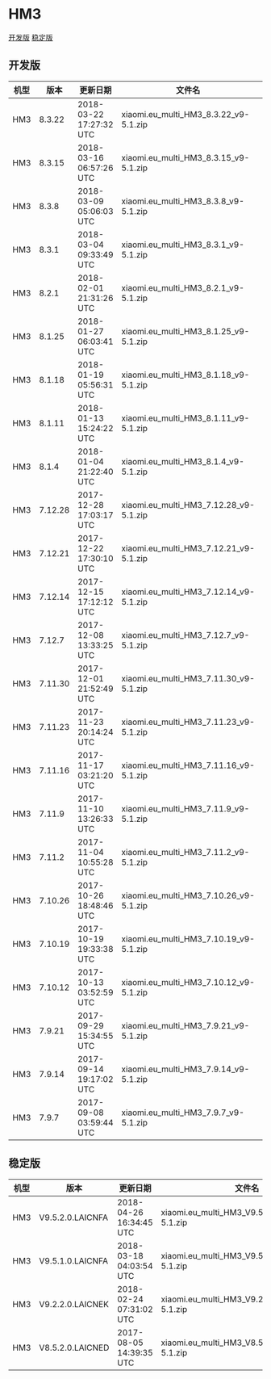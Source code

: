# HM3
[开发版](#开发版)  [稳定版](#稳定版)
## 开发版
| 机型 | 版本 | 更新日期 | 文件名 | 大小 | 下载链接 |
| ---- | ---- | ---- | ---- | ---- | ---- |
| HM3 | 8.3.22 | 2018-03-22 17:27:32 UTC | xiaomi.eu_multi_HM3_8.3.22_v9-5.1.zip | 923.7 MB | [SourceForge](https://sourceforge.net/projects/xiaomi-eu-multilang-miui-roms/files/xiaomi.eu/MIUI-WEEKLY-RELEASES/8.3.22/xiaomi.eu_multi_HM3_8.3.22_v9-5.1.zip/download) |
| HM3 | 8.3.15 | 2018-03-16 06:57:26 UTC | xiaomi.eu_multi_HM3_8.3.15_v9-5.1.zip | 973.7 MB | [SourceForge](https://sourceforge.net/projects/xiaomi-eu-multilang-miui-roms/files/xiaomi.eu/MIUI-WEEKLY-RELEASES/8.3.15/xiaomi.eu_multi_HM3_8.3.15_v9-5.1.zip/download) |
| HM3 | 8.3.8 | 2018-03-09 05:06:03 UTC | xiaomi.eu_multi_HM3_8.3.8_v9-5.1.zip | 1.0 GB | [SourceForge](https://sourceforge.net/projects/xiaomi-eu-multilang-miui-roms/files/xiaomi.eu/MIUI-WEEKLY-RELEASES/8.3.8/xiaomi.eu_multi_HM3_8.3.8_v9-5.1.zip/download) |
| HM3 | 8.3.1 | 2018-03-04 09:33:49 UTC | xiaomi.eu_multi_HM3_8.3.1_v9-5.1.zip | 972.1 MB | [SourceForge](https://sourceforge.net/projects/xiaomi-eu-multilang-miui-roms/files/xiaomi.eu/MIUI-WEEKLY-RELEASES/8.3.1/xiaomi.eu_multi_HM3_8.3.1_v9-5.1.zip/download) |
| HM3 | 8.2.1 | 2018-02-01 21:31:26 UTC | xiaomi.eu_multi_HM3_8.2.1_v9-5.1.zip | 918.4 MB | [SourceForge](https://sourceforge.net/projects/xiaomi-eu-multilang-miui-roms/files/xiaomi.eu/MIUI-WEEKLY-RELEASES/8.2.1/xiaomi.eu_multi_HM3_8.2.1_v9-5.1.zip/download) |
| HM3 | 8.1.25 | 2018-01-27 06:03:41 UTC | xiaomi.eu_multi_HM3_8.1.25_v9-5.1.zip | 919.5 MB | [SourceForge](https://sourceforge.net/projects/xiaomi-eu-multilang-miui-roms/files/xiaomi.eu/MIUI-WEEKLY-RELEASES/8.1.25/xiaomi.eu_multi_HM3_8.1.25_v9-5.1.zip/download) |
| HM3 | 8.1.18 | 2018-01-19 05:56:31 UTC | xiaomi.eu_multi_HM3_8.1.18_v9-5.1.zip | 906.2 MB | [SourceForge](https://sourceforge.net/projects/xiaomi-eu-multilang-miui-roms/files/xiaomi.eu/MIUI-WEEKLY-RELEASES/8.1.18/xiaomi.eu_multi_HM3_8.1.18_v9-5.1.zip/download) |
| HM3 | 8.1.11 | 2018-01-13 15:24:22 UTC | xiaomi.eu_multi_HM3_8.1.11_v9-5.1.zip | 891.5 MB | [SourceForge](https://sourceforge.net/projects/xiaomi-eu-multilang-miui-roms/files/xiaomi.eu/MIUI-WEEKLY-RELEASES/8.1.11/xiaomi.eu_multi_HM3_8.1.11_v9-5.1.zip/download) |
| HM3 | 8.1.4 | 2018-01-04 21:22:40 UTC | xiaomi.eu_multi_HM3_8.1.4_v9-5.1.zip | 871.5 MB | [SourceForge](https://sourceforge.net/projects/xiaomi-eu-multilang-miui-roms/files/xiaomi.eu/MIUI-WEEKLY-RELEASES/8.1.4/xiaomi.eu_multi_HM3_8.1.4_v9-5.1.zip/download) |
| HM3 | 7.12.28 | 2017-12-28 17:03:17 UTC | xiaomi.eu_multi_HM3_7.12.28_v9-5.1.zip | 866.0 MB | [SourceForge](https://sourceforge.net/projects/xiaomi-eu-multilang-miui-roms/files/xiaomi.eu/MIUI-WEEKLY-RELEASES/7.12.28/xiaomi.eu_multi_HM3_7.12.28_v9-5.1.zip/download) |
| HM3 | 7.12.21 | 2017-12-22 17:30:10 UTC | xiaomi.eu_multi_HM3_7.12.21_v9-5.1.zip | 877.8 MB | [SourceForge](https://sourceforge.net/projects/xiaomi-eu-multilang-miui-roms/files/xiaomi.eu/MIUI-WEEKLY-RELEASES/7.12.21/xiaomi.eu_multi_HM3_7.12.21_v9-5.1.zip/download) |
| HM3 | 7.12.14 | 2017-12-15 17:12:12 UTC | xiaomi.eu_multi_HM3_7.12.14_v9-5.1.zip | 878.0 MB | [SourceForge](https://sourceforge.net/projects/xiaomi-eu-multilang-miui-roms/files/xiaomi.eu/MIUI-WEEKLY-RELEASES/7.12.14/xiaomi.eu_multi_HM3_7.12.14_v9-5.1.zip/download) |
| HM3 | 7.12.7 | 2017-12-08 13:33:25 UTC | xiaomi.eu_multi_HM3_7.12.7_v9-5.1.zip | 877.8 MB | [SourceForge](https://sourceforge.net/projects/xiaomi-eu-multilang-miui-roms/files/xiaomi.eu/MIUI-WEEKLY-RELEASES/7.12.7/xiaomi.eu_multi_HM3_7.12.7_v9-5.1.zip/download) |
| HM3 | 7.11.30 | 2017-12-01 21:52:49 UTC | xiaomi.eu_multi_HM3_7.11.30_v9-5.1.zip | 873.0 MB | [SourceForge](https://sourceforge.net/projects/xiaomi-eu-multilang-miui-roms/files/xiaomi.eu/MIUI-WEEKLY-RELEASES/7.11.30/xiaomi.eu_multi_HM3_7.11.30_v9-5.1.zip/download) |
| HM3 | 7.11.23 | 2017-11-23 20:14:24 UTC | xiaomi.eu_multi_HM3_7.11.23_v9-5.1.zip | 872.4 MB | [SourceForge](https://sourceforge.net/projects/xiaomi-eu-multilang-miui-roms/files/xiaomi.eu/MIUI-WEEKLY-RELEASES/7.11.23/xiaomi.eu_multi_HM3_7.11.23_v9-5.1.zip/download) |
| HM3 | 7.11.16 | 2017-11-17 03:21:20 UTC | xiaomi.eu_multi_HM3_7.11.16_v9-5.1.zip | 872.2 MB | [SourceForge](https://sourceforge.net/projects/xiaomi-eu-multilang-miui-roms/files/xiaomi.eu/MIUI-WEEKLY-RELEASES/7.11.16/xiaomi.eu_multi_HM3_7.11.16_v9-5.1.zip/download) |
| HM3 | 7.11.9 | 2017-11-10 13:26:33 UTC | xiaomi.eu_multi_HM3_7.11.9_v9-5.1.zip | 871.6 MB | [SourceForge](https://sourceforge.net/projects/xiaomi-eu-multilang-miui-roms/files/xiaomi.eu/MIUI-WEEKLY-RELEASES/7.11.9/xiaomi.eu_multi_HM3_7.11.9_v9-5.1.zip/download) |
| HM3 | 7.11.2 | 2017-11-04 10:55:28 UTC | xiaomi.eu_multi_HM3_7.11.2_v9-5.1.zip | 871.7 MB | [SourceForge](https://sourceforge.net/projects/xiaomi-eu-multilang-miui-roms/files/xiaomi.eu/MIUI-WEEKLY-RELEASES/7.11.2/xiaomi.eu_multi_HM3_7.11.2_v9-5.1.zip/download) |
| HM3 | 7.10.26 | 2017-10-26 18:48:46 UTC | xiaomi.eu_multi_HM3_7.10.26_v9-5.1.zip | 872.5 MB | [SourceForge](https://sourceforge.net/projects/xiaomi-eu-multilang-miui-roms/files/xiaomi.eu/MIUI-WEEKLY-RELEASES/7.10.26/xiaomi.eu_multi_HM3_7.10.26_v9-5.1.zip/download) |
| HM3 | 7.10.19 | 2017-10-19 19:33:38 UTC | xiaomi.eu_multi_HM3_7.10.19_v9-5.1.zip | 872.3 MB | [SourceForge](https://sourceforge.net/projects/xiaomi-eu-multilang-miui-roms/files/xiaomi.eu/MIUI-WEEKLY-RELEASES/7.10.19/xiaomi.eu_multi_HM3_7.10.19_v9-5.1.zip/download) |
| HM3 | 7.10.12 | 2017-10-13 03:52:59 UTC | xiaomi.eu_multi_HM3_7.10.12_v9-5.1.zip | 870.5 MB | [SourceForge](https://sourceforge.net/projects/xiaomi-eu-multilang-miui-roms/files/xiaomi.eu/MIUI-WEEKLY-RELEASES/7.10.12/xiaomi.eu_multi_HM3_7.10.12_v9-5.1.zip/download) |
| HM3 | 7.9.21 | 2017-09-29 15:34:55 UTC | xiaomi.eu_multi_HM3_7.9.21_v9-5.1.zip | 858.4 MB | [SourceForge](https://sourceforge.net/projects/xiaomi-eu-multilang-miui-roms/files/xiaomi.eu/MIUI-WEEKLY-RELEASES/7.9.21/xiaomi.eu_multi_HM3_7.9.21_v9-5.1.zip/download) |
| HM3 | 7.9.14 | 2017-09-14 19:17:02 UTC | xiaomi.eu_multi_HM3_7.9.14_v9-5.1.zip | 805.7 MB | [SourceForge](https://sourceforge.net/projects/xiaomi-eu-multilang-miui-roms/files/xiaomi.eu/MIUI-WEEKLY-RELEASES/7.9.14/xiaomi.eu_multi_HM3_7.9.14_v9-5.1.zip/download) |
| HM3 | 7.9.7 | 2017-09-08 03:59:44 UTC | xiaomi.eu_multi_HM3_7.9.7_v9-5.1.zip | 809.4 MB | [SourceForge](https://sourceforge.net/projects/xiaomi-eu-multilang-miui-roms/files/xiaomi.eu/MIUI-WEEKLY-RELEASES/7.9.7/xiaomi.eu_multi_HM3_7.9.7_v9-5.1.zip/download) |
## 稳定版
| 机型 | 版本 | 更新日期 | 文件名 | 大小 | 下载链接 |
| ---- | ---- | ---- | ---- | ---- | ---- |
| HM3 | V9.5.2.0.LAICNFA | 2018-04-26 16:34:45 UTC | xiaomi.eu_multi_HM3_V9.5.2.0.LAICNFA_v9-5.1.zip | 962.8 MB | [SourceForge](https://sourceforge.net/projects/xiaomi-eu-multilang-miui-roms/files/xiaomi.eu/MIUI-STABLE-RELEASES/MIUIv9.5/xiaomi.eu_multi_HM3_V9.5.2.0.LAICNFA_v9-5.1.zip/download) |
| HM3 | V9.5.1.0.LAICNFA | 2018-03-18 04:03:54 UTC | xiaomi.eu_multi_HM3_V9.5.1.0.LAICNFA_v9-5.1.zip | 1.0 GB | [SourceForge](https://sourceforge.net/projects/xiaomi-eu-multilang-miui-roms/files/xiaomi.eu/MIUI-STABLE-RELEASES/MIUIv9.5/xiaomi.eu_multi_HM3_V9.5.1.0.LAICNFA_v9-5.1.zip/download) |
| HM3 | V9.2.2.0.LAICNEK | 2018-02-24 07:31:02 UTC | xiaomi.eu_multi_HM3_V9.2.2.0.LAICNEK_v9-5.1.zip | 937.8 MB | [SourceForge](https://sourceforge.net/projects/xiaomi-eu-multilang-miui-roms/files/xiaomi.eu/MIUI-STABLE-RELEASES/MIUIv9.2/xiaomi.eu_multi_HM3_V9.2.2.0.LAICNEK_v9-5.1.zip/download) |
| HM3 | V8.5.2.0.LAICNED | 2017-08-05 14:39:35 UTC | xiaomi.eu_multi_HM3_V8.5.2.0.LAICNED_v8-5.1.zip | 756.4 MB | [SourceForge](https://sourceforge.net/projects/xiaomi-eu-multilang-miui-roms/files/xiaomi.eu/MIUI-STABLE-RELEASES/MIUIv8.5/xiaomi.eu_multi_HM3_V8.5.2.0.LAICNED_v8-5.1.zip/download) |
